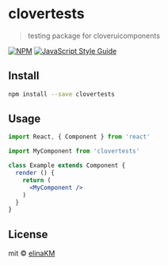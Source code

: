 # clovertests

> testing package for cloveruicomponents

[![NPM](https://img.shields.io/npm/v/clovertests.svg)](https://www.npmjs.com/package/clovertests) [![JavaScript Style Guide](https://img.shields.io/badge/code_style-standard-brightgreen.svg)](https://standardjs.com)

## Install

```bash
npm install --save clovertests
```

## Usage

```jsx
import React, { Component } from 'react'

import MyComponent from 'clovertests'

class Example extends Component {
  render () {
    return (
      <MyComponent />
    )
  }
}
```

## License

mit © [elinaKM](https://github.com/elinaKM)
